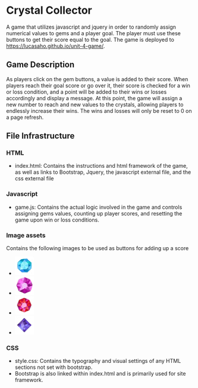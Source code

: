 # Crystal Collector
A game that utilizes javascript and jquery in order to randomly assign numerical values to gems and a player goal. The player must use these buttons to get their score equal to the goal. The game is deployed to https://lucasaho.github.io/unit-4-game/.

## Game Description
As players click on the gem buttons, a value is added to their score. When players reach their goal score or go over it, their score is checked for a win or loss condition, and a point will be added to their wins or losses accordingly and display a message. At this point, the game will assign a new number to reach and new values to the crystals, allowing players to endlessly increase their wins. The wins and losses will only be reset to 0 on a page refresh. 

## File Infrastructure
### HTML
  * index.html: Contains the instructions and html framework of the game, as well as links to Bootstrap, Jquery, the javascript external file, and the css external file

### Javascript
  * game.js: Contains the actual logic involved in the game and controls assigning gems values, counting up player scores, and resetting the game upon win or loss conditions.

### Image assets 
Contains the following images to be used as buttons for adding up a score
* ![Image of GemOne](https://github.com/LucasAho/unit-4-game/blob/master/Assets/images/GemOne.png?raw=true)
* ![Image of GemTwo](https://github.com/LucasAho/unit-4-game/blob/master/Assets/images/GemTwo.png?raw=true)
* ![Image of GemOne](https://github.com/LucasAho/unit-4-game/blob/master/Assets/images/GemThree.png?raw=true)
* ![Image of GemOne](https://github.com/LucasAho/unit-4-game/blob/master/Assets/images/GemFour.png?raw=true)

### CSS
  * style.css: Contains the typography and visual settings of any HTML sections not set with bootstrap.
  * Bootstrap is also linked within index.html and is primarily used for site framework.
